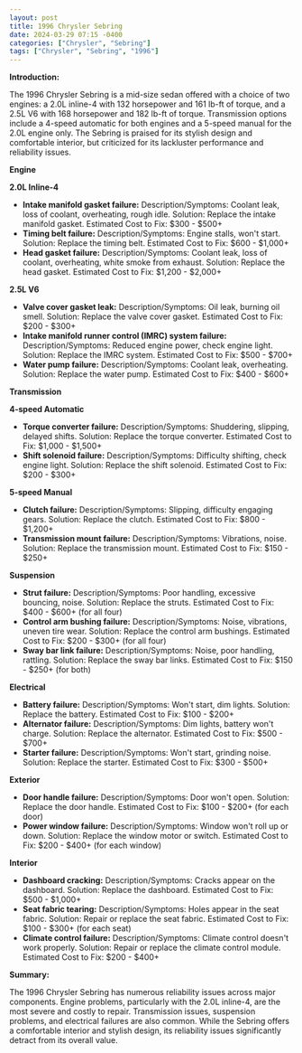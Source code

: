 ```yaml
---
layout: post
title: 1996 Chrysler Sebring
date: 2024-03-29 07:15 -0400
categories: ["Chrysler", "Sebring"]
tags: ["Chrysler", "Sebring", "1996"]
---
```

**Introduction:**

The 1996 Chrysler Sebring is a mid-size sedan offered with a choice of two engines: a 2.0L inline-4 with 132 horsepower and 161 lb-ft of torque, and a 2.5L V6 with 168 horsepower and 182 lb-ft of torque. Transmission options include a 4-speed automatic for both engines and a 5-speed manual for the 2.0L engine only. The Sebring is praised for its stylish design and comfortable interior, but criticized for its lackluster performance and reliability issues.

**Engine**

**2.0L Inline-4**
* **Intake manifold gasket failure:** Description/Symptoms: Coolant leak, loss of coolant, overheating, rough idle. Solution: Replace the intake manifold gasket. Estimated Cost to Fix: $300 - $500+
* **Timing belt failure:** Description/Symptoms: Engine stalls, won't start. Solution: Replace the timing belt. Estimated Cost to Fix: $600 - $1,000+
* **Head gasket failure:** Description/Symptoms: Coolant leak, loss of coolant, overheating, white smoke from exhaust. Solution: Replace the head gasket. Estimated Cost to Fix: $1,200 - $2,000+

**2.5L V6**
* **Valve cover gasket leak:** Description/Symptoms: Oil leak, burning oil smell. Solution: Replace the valve cover gasket. Estimated Cost to Fix: $200 - $300+
* **Intake manifold runner control (IMRC) system failure:** Description/Symptoms: Reduced engine power, check engine light. Solution: Replace the IMRC system. Estimated Cost to Fix: $500 - $700+
* **Water pump failure:** Description/Symptoms: Coolant leak, overheating. Solution: Replace the water pump. Estimated Cost to Fix: $400 - $600+

**Transmission**

**4-speed Automatic**
* **Torque converter failure:** Description/Symptoms: Shuddering, slipping, delayed shifts. Solution: Replace the torque converter. Estimated Cost to Fix: $1,000 - $1,500+
* **Shift solenoid failure:** Description/Symptoms: Difficulty shifting, check engine light. Solution: Replace the shift solenoid. Estimated Cost to Fix: $200 - $300+

**5-speed Manual**
* **Clutch failure:** Description/Symptoms: Slipping, difficulty engaging gears. Solution: Replace the clutch. Estimated Cost to Fix: $800 - $1,200+
* **Transmission mount failure:** Description/Symptoms: Vibrations, noise. Solution: Replace the transmission mount. Estimated Cost to Fix: $150 - $250+

**Suspension**
* **Strut failure:** Description/Symptoms: Poor handling, excessive bouncing, noise. Solution: Replace the struts. Estimated Cost to Fix: $400 - $600+ (for all four)
* **Control arm bushing failure:** Description/Symptoms: Noise, vibrations, uneven tire wear. Solution: Replace the control arm bushings. Estimated Cost to Fix: $200 - $300+ (for all four)
* **Sway bar link failure:** Description/Symptoms: Noise, poor handling, rattling. Solution: Replace the sway bar links. Estimated Cost to Fix: $150 - $250+ (for both)

**Electrical**
* **Battery failure:** Description/Symptoms: Won't start, dim lights. Solution: Replace the battery. Estimated Cost to Fix: $100 - $200+
* **Alternator failure:** Description/Symptoms: Dim lights, battery won't charge. Solution: Replace the alternator. Estimated Cost to Fix: $500 - $700+
* **Starter failure:** Description/Symptoms: Won't start, grinding noise. Solution: Replace the starter. Estimated Cost to Fix: $300 - $500+

**Exterior**
* **Door handle failure:** Description/Symptoms: Door won't open. Solution: Replace the door handle. Estimated Cost to Fix: $100 - $200+ (for each door)
* **Power window failure:** Description/Symptoms: Window won't roll up or down. Solution: Replace the window motor or switch. Estimated Cost to Fix: $200 - $400+ (for each window)

**Interior**
* **Dashboard cracking:** Description/Symptoms: Cracks appear on the dashboard. Solution: Replace the dashboard. Estimated Cost to Fix: $500 - $1,000+
* **Seat fabric tearing:** Description/Symptoms: Holes appear in the seat fabric. Solution: Repair or replace the seat fabric. Estimated Cost to Fix: $100 - $300+ (for each seat)
* **Climate control failure:** Description/Symptoms: Climate control doesn't work properly. Solution: Repair or replace the climate control module. Estimated Cost to Fix: $200 - $400+

**Summary:**

The 1996 Chrysler Sebring has numerous reliability issues across major components. Engine problems, particularly with the 2.0L inline-4, are the most severe and costly to repair. Transmission issues, suspension problems, and electrical failures are also common. While the Sebring offers a comfortable interior and stylish design, its reliability issues significantly detract from its overall value.
